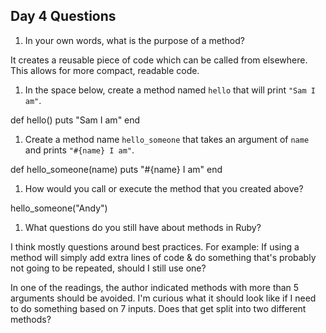 ## Day 4 Questions

1. In your own words, what is the purpose of a method?

  It creates a reusable piece of code which can be called from elsewhere. This allows for more compact, readable code.

1. In the space below, create a method named `hello` that will print `"Sam I am"`.

  def hello()
    puts "Sam I am"
  end

1. Create a method name `hello_someone` that takes an argument of `name` and prints `"#{name} I am"`.

  def hello_someone(name)
    puts "#{name} I am"
  end

1. How would you call or execute the method that you created above?

  hello_someone("Andy")

1. What questions do you still have about methods in Ruby?

  I think mostly questions around best practices. For example: If using a method will simply add extra lines of code & do something that's probably not going to be repeated, should I still use one?

  In one of the readings, the author indicated methods with more than 5 arguments should be avoided. I'm curious what it should look like if I need to do something based on 7 inputs. Does that get split into two different methods?
